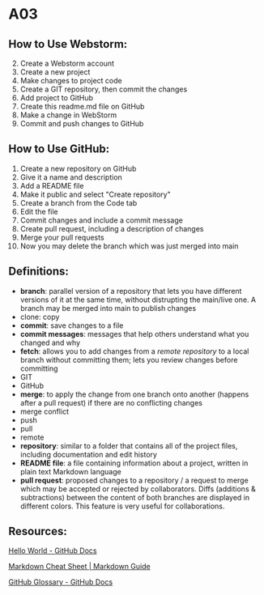 # A03

## How to Use Webstorm:
2. Create a Webstorm account
3. Create a new project
4. Make changes to project code
5. Create a GIT repository, then commit the changes
6. Add project to GitHub
7. Create this readme.md file on GitHub
8. Make a change in WebStorm
9. Commit and push changes to GitHub

## How to Use GitHub:
1. Create a new repository on GitHub
2. Give it a name and description
3. Add a README file
4. Make it public and select "Create repository"
5. Create a branch from the Code tab
6. Edit the file
7. Commit changes and include a commit message
8. Create pull request, including a description of changes
9. Merge your pull requests
10. Now you may delete the branch which was just merged into main

## Definitions:
- **branch**: parallel version of a repository that lets you have different versions of it at the same time, without distrupting the main/live one. A branch may be merged into main to publish changes
- clone: copy 
- **commit**: save changes to a file
- **commit messages**: messages that help others understand what you changed and why
- **fetch**: allows you to add changes from a *remote repository* to a local branch without committing them; lets you review changes before committing
- GIT
- GitHub
- **merge**: to apply the change from one branch onto another (happens after a pull request) if there are no conflicting changes
- merge conflict
- push
- pull
- remote
- **repository**: similar to a folder that contains all of the project files, including documentation and edit history
- **README file**: a file containing information about a project, written in plain text Markdown language
- **pull request**: proposed changes to a repository / a request to merge which may be accepted or rejected by collaborators. Diffs (additions & subtractions) between the content of both branches are displayed in different colors. This feature is very useful for collaborations.


## Resources:
[Hello World - GitHub Docs](https://docs.github.com/en/get-started/quickstart/hello-world)

[Markdown Cheat Sheet | Markdown Guide](https://www.markdownguide.org/cheat-sheet/)

[GitHub Glossary - GitHub Docs](https://docs.github.com/en/get-started/quickstart/github-glossary)
